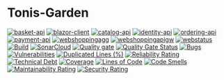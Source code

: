 # Tonis-Garden
[![basket-api](https://github.com/Mitagki/Tonis-Garden/actions/workflows/basket-api.yml/badge.svg)](https://github.com/Mitagki/Tonis-Garden/actions/workflows/basket-api.yml)
[![blazor-client](https://github.com/Mitagki/Tonis-Garden/actions/workflows/blazor-client.yml/badge.svg)](https://github.com/Mitagki/Tonis-Garden/actions/workflows/blazor-client.yml)
[![catalog-api](https://github.com/Mitagki/Tonis-Garden/actions/workflows/catalog-api.yml/badge.svg)](https://github.com/Mitagki/Tonis-Garden/actions/workflows/catalog-api.yml)
[![identity-api](https://github.com/Mitagki/Tonis-Garden/actions/workflows/identity-api.yml/badge.svg)](https://github.com/Mitagki/Tonis-Garden/actions/workflows/identity-api.yml)
[![ordering-api](https://github.com/Mitagki/Tonis-Garden/actions/workflows/ordering-api.yml/badge.svg)](https://github.com/Mitagki/Tonis-Garden/actions/workflows/ordering-api.yml)
[![payment-api](https://github.com/Mitagki/Tonis-Garden/actions/workflows/payment-api.yml/badge.svg)](https://github.com/Mitagki/Tonis-Garden/actions/workflows/payment-api.yml)
[![webshoppingagg](https://github.com/Mitagki/Tonis-Garden/actions/workflows/webshoppingagg.yml/badge.svg)](https://github.com/Mitagki/Tonis-Garden/actions/workflows/webshoppingagg.yml)
[![webshoppingapigw](https://github.com/Mitagki/Tonis-Garden/actions/workflows/webshoppingapigw.yml/badge.svg)](https://github.com/Mitagki/Tonis-Garden/actions/workflows/webshoppingapigw.yml)
[![webstatus](https://github.com/Mitagki/Tonis-Garden/actions/workflows/webstatus.yml/badge.svg)](https://github.com/Mitagki/Tonis-Garden/actions/workflows/webstatus.yml)
[![Build](https://github.com/Mitagki/Tonis-Garden/actions/workflows/build.yml/badge.svg)](https://github.com/Mitagki/Tonis-Garden/actions/workflows/build.yml)
[![SonarCloud](https://sonarcloud.io/images/project_badges/sonarcloud-white.svg)](https://sonarcloud.io/summary/new_code?id=Mitagki_Tonis-Garden)
[![Quality gate](https://sonarcloud.io/api/project_badges/quality_gate?project=Mitagki_Tonis-Garden)](https://sonarcloud.io/summary/new_code?id=Mitagki_Tonis-Garden)
[![Quality Gate Status](https://sonarcloud.io/api/project_badges/measure?project=Mitagki_Tonis-Garden&metric=alert_status)](https://sonarcloud.io/summary/new_code?id=Mitagki_Tonis-Garden)
[![Bugs](https://sonarcloud.io/api/project_badges/measure?project=Mitagki_Tonis-Garden&metric=bugs)](https://sonarcloud.io/summary/new_code?id=Mitagki_Tonis-Garden)
[![Vulnerabilities](https://sonarcloud.io/api/project_badges/measure?project=Mitagki_Tonis-Garden&metric=vulnerabilities)](https://sonarcloud.io/summary/new_code?id=Mitagki_Tonis-Garden)
[![Duplicated Lines (%)](https://sonarcloud.io/api/project_badges/measure?project=Mitagki_Tonis-Garden&metric=duplicated_lines_density)](https://sonarcloud.io/summary/new_code?id=Mitagki_Tonis-Garden)
[![Reliability Rating](https://sonarcloud.io/api/project_badges/measure?project=Mitagki_Tonis-Garden&metric=reliability_rating)](https://sonarcloud.io/summary/new_code?id=Mitagki_Tonis-Garden)
[![Technical Debt](https://sonarcloud.io/api/project_badges/measure?project=Mitagki_Tonis-Garden&metric=sqale_index)](https://sonarcloud.io/summary/new_code?id=Mitagki_Tonis-Garden)
[![Coverage](https://sonarcloud.io/api/project_badges/measure?project=Mitagki_Tonis-Garden&metric=coverage)](https://sonarcloud.io/summary/new_code?id=Mitagki_Tonis-Garden)
[![Lines of Code](https://sonarcloud.io/api/project_badges/measure?project=Mitagki_Tonis-Garden&metric=ncloc)](https://sonarcloud.io/summary/new_code?id=Mitagki_Tonis-Garden)
[![Code Smells](https://sonarcloud.io/api/project_badges/measure?project=Mitagki_Tonis-Garden&metric=code_smells)](https://sonarcloud.io/summary/new_code?id=Mitagki_Tonis-Garden)
[![Maintainability Rating](https://sonarcloud.io/api/project_badges/measure?project=Mitagki_Tonis-Garden&metric=sqale_rating)](https://sonarcloud.io/summary/new_code?id=Mitagki_Tonis-Garden)
[![Security Rating](https://sonarcloud.io/api/project_badges/measure?project=Mitagki_Tonis-Garden&metric=security_rating)](https://sonarcloud.io/summary/new_code?id=Mitagki_Tonis-Garden)